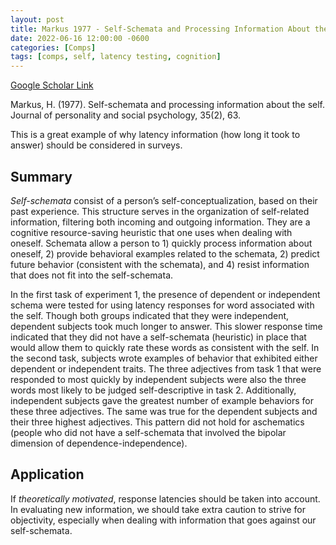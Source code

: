 ```yaml
---
layout: post
title: Markus 1977 - Self-Schemata and Processing Information About the Self
date: 2022-06-16 12:00:00 -0600
categories: [Comps]
tags: [comps, self, latency testing, cognition]
---
```

[Google Scholar Link](https://scholar.google.com/scholar?hl=en&as_sdt=0%2C45&q=Self-schemata+and+processing+information+about+the+self&btnG=)

Markus, H. (1977). Self-schemata and processing information about the self. Journal of personality and social psychology, 35(2), 63.

This is a great example of why latency information (how long it took to answer) should be considered in surveys.

## Summary
_Self-schemata_ consist of a person’s self-conceptualization, based on their past experience.  This structure serves in the organization of self-related information, filtering both incoming and outgoing information.  They are a cognitive resource-saving heuristic that one uses when dealing with oneself.  Schemata allow a person to 1) quickly process information about oneself, 2) provide behavioral examples related to the schemata, 2) predict future behavior (consistent with the schemata), and 4) resist information that does not fit into the self-schemata.

In the first task of experiment 1, the presence of dependent or independent schema were tested for using latency responses for word associated with the self.  Though both groups indicated that they were independent, dependent subjects took much longer to answer.  This slower response time indicated that they did not have a self-schemata (heuristic) in place that would allow them to quickly rate these words as consistent with the self.  In the second task, subjects wrote examples of behavior that exhibited either dependent or independent traits.  The three adjectives from task 1 that were responded to most quickly by independent subjects were also the three words most likely to be judged self-descriptive in task 2.  Additionally, independent subjects gave the greatest number of example behaviors for these three adjectives.  The same was true for the dependent subjects and their three highest adjectives.  This pattern did not hold for aschematics (people who did not have a self-schemata that involved the bipolar dimension of dependence-independence).

## Application
If _theoretically motivated_, response latencies should be taken into account.  In evaluating new information, we should take extra caution to strive for objectivity, especially when dealing with information that goes against our self-schemata.

